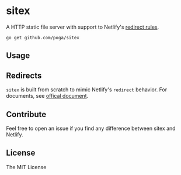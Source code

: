 # sitex

A HTTP static file server with support to Netlify's [redirect rules](https://www.netlify.com/docs/redirects/).

`go get github.com/poga/sitex`

## Usage

## Redirects

`sitex` is built from scratch to mimic Netlify's `redirect` behavior. For documents, see [offical document](https://www.netlify.com/docs/redirects/).

## Contribute

Feel free to open an issue if you find any difference between sitex and Netlify.

## License

The MIT License

